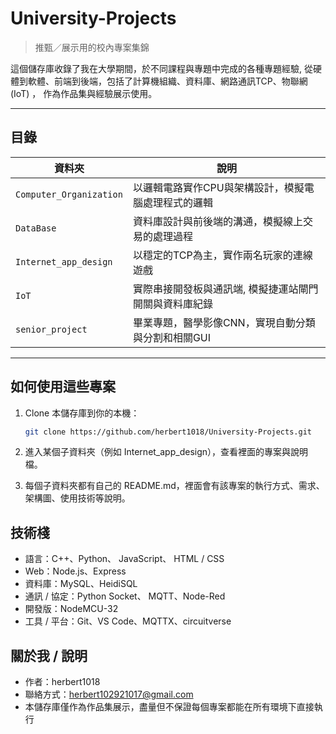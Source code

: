 # University-Projects

> 推甄／展示用的校內專案集錦

這個儲存庫收錄了我在大學期間，於不同課程與專題中完成的各種專題經驗, 
從硬體到軟體、前端到後端，包括了計算機組織、資料庫、網路通訊TCP、物聯網 (IoT) ，
作為作品集與經驗展示使用。

---

## 目錄

| 資料夾 | 說明 |
|---|---|
| `Computer_Organization` | 以邏輯電路實作CPU與架構設計，模擬電腦處理程式的邏輯 |
| `DataBase` | 資料庫設計與前後端的溝通，模擬線上交易的處理過程 |
| `Internet_app_design` | 以穩定的TCP為主，實作兩名玩家的連線遊戲 |
| `IoT` | 實際串接開發板與通訊端, 模擬捷運站閘門開關與資料庫紀錄 |
| `senior_project` | 畢業專題，醫學影像CNN，實現自動分類與分割和相關GUI |

---

## 如何使用這些專案

1. Clone 本儲存庫到你的本機：

   ```bash
   git clone https://github.com/herbert1018/University-Projects.git
   ```
2. 進入某個子資料夾（例如 Internet_app_design），查看裡面的專案與說明檔。
3. 每個子資料夾都有自己的 README.md，裡面會有該專案的執行方式、需求、架構圖、使用技術等說明。

## 技術棧

- 語言：C++、Python、 JavaScript、 HTML / CSS
- Web：Node.js、Express
- 資料庫：MySQL、HeidiSQL
- 通訊 / 協定：Python Socket、 MQTT、Node-Red
- 開發版：NodeMCU-32
- 工具 / 平台：Git、VS Code、MQTTX、circuitverse

## 關於我 / 說明

- 作者：herbert1018
- 聯絡方式：herbert102921017@gmail.com
- 本儲存庫僅作為作品集展示，盡量但不保證每個專案都能在所有環境下直接執行